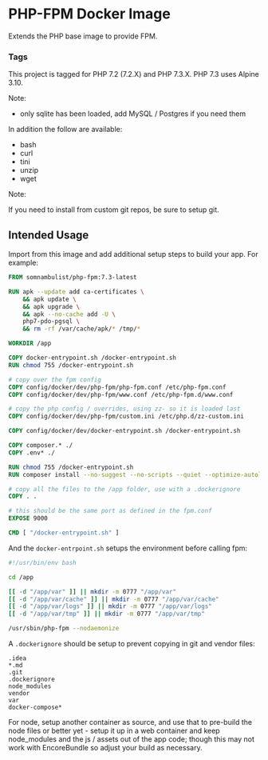 # PHP-FPM Docker Image

Extends the PHP base image to provide FPM.

### Tags

This project is tagged for PHP 7.2 (7.2.X) and PHP 7.3.X. PHP 7.3 uses Alpine 3.10.

Note:

 * only sqlite has been loaded, add MySQL / Postgres if you need them
 
In addition the follow are available:

 * bash
 * curl
 * tini
 * unzip
 * wget

Note:

If you need to install from custom git repos, be sure to setup git.

## Intended Usage
 
Import from this image and add additional setup steps to build your app. For example:
 
 ```dockerfile
 FROM somnambulist/php-fpm:7.3-latest
 
 RUN apk --update add ca-certificates \
     && apk update \
     && apk upgrade \
     && apk --no-cache add -U \
     php7-pdo-pgsql \
     && rm -rf /var/cache/apk/* /tmp/*
 
 WORKDIR /app
 
 COPY docker-entrypoint.sh /docker-entrypoint.sh
 RUN chmod 755 /docker-entrypoint.sh
 
 # copy over the fpm config
 COPY config/docker/dev/php-fpm/php-fpm.conf /etc/php-fpm.conf
 COPY config/docker/dev/php-fpm/www.conf /etc/php-fpm.d/www.conf
 
 # copy the php config / overrides, using zz- so it is loaded last
 COPY config/docker/dev/php-fpm/custom.ini /etc/php.d/zz-custom.ini
 
 COPY config/docker/dev/docker-entrypoint.sh /docker-entrypoint.sh
 
 COPY composer.* ./
 COPY .env* ./
 
 RUN chmod 755 /docker-entrypoint.sh
 RUN composer install --no-suggest --no-scripts --quiet --optimize-autoloader
 
 # copy all the files to the /app folder, use with a .dockerignore
 COPY . .
 
 # this should be the same port as defined in the fpm.conf
 EXPOSE 9000
 
 CMD [ "/docker-entrypoint.sh" ]
 ```
 
 And the `docker-entrpoint.sh` setups the environment before calling fpm:
 
 ```bash
 #!/usr/bin/env bash
 
 cd /app
 
 [[ -d "/app/var" ]] || mkdir -m 0777 "/app/var"
 [[ -d "/app/var/cache" ]] || mkdir -m 0777 "/app/var/cache"
 [[ -d "/app/var/logs" ]] || mkdir -m 0777 "/app/var/logs"
 [[ -d "/app/var/tmp" ]] || mkdir -m 0777 "/app/var/tmp"
 
 /usr/sbin/php-fpm --nodaemonize
 ```
 
 A `.dockerignore` should be setup to prevent copying in git and vendor files:
 
 ```
 .idea
 *.md
 .git
 .dockerignore
 node_modules
 vendor
 var
 docker-compose*
 ```
 
 For node, setup another container as source, and use that to pre-build the node files or
 better yet - setup it up in a web container and keep node_modules and the js / assets
 out of the app code; though this may not work with EncoreBundle so adjust your build as
 necessary.
